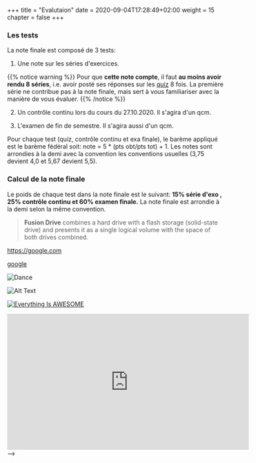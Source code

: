 +++
title = "Evalutaion"
date = 2020-09-04T17:28:49+02:00
weight = 15 
chapter = false
+++

### Les tests

La note finale est composé de 3 tests:

1) Une note sur les séries d'exercices. 

{{% notice warning %}}
Pour que **cette note compte**, il faut **au moins avoir rendu 8 séries**, i.e. avoir posté ses réponses sur les [quiz](https://moodle.unige.ch/course/view.php?id=8193) 8 fois.  La première série ne contribue pas à la note finale, mais sert à vous familiariser avec la manière de vous évaluer. 
{{% /notice %}}

2) Un contrôle continu lors du cours du 27.10.2020. Il s'agira d'un qcm. 


3) L'examen de fin de semestre. Il s'agira aussi d'un qcm.

Pour chaque test (quiz, contrôle continu et exa finale), le barème appliqué est le barème fédéral soit: note = 5 * (pts obt/pts tot) + 1. Les notes sont arrondies à la demi avec la convention les conventions usuelles (3,75 devient 4,0 et 5,67 devient 5,5).


### Calcul de la note finale

Le poids de chaque test dans la note finale est le suivant: **15% série d'exo , 25% contrôle continu et 60% examen finale.** La note finale est arrondie à la demi selon la même convention.


<!--
# Titre
## Sous-titre
Voir la première vidéo sur le truc ci-dessous
<!--
This is a comment
~~Strike through this text.~~
-->
> **Fusion Drive** combines a hard drive with a flash storage (solid-state drive) and presents it as a single logical volume with the space of both drives combined.
<!--
To make a link
-->
<https://google.com>
<!--
To make a link with a name
-->
[google](https://google.com)
<!--
to insert an image
![Minion](https://octodex.github.com/images/minion.png)
-->
<!--
<iframe width="560" height="315"
src="https://www.youtube.com/embed/MUQfKFzIOeU" 
frameborder="0" 
allow="accelerometer; autoplay; encrypted-media; gyroscope; picture-in-picture" 
allowfullscreen></iframe>
-->

<!--
to insert a gif, must save the gice into a folder in which the gif will appear.
-->
![Dance](/basics/dance.gif?classes=shadow)

![Alt Text](https://media.giphy.com/media/vFKqnCdLPNOKc/giphy.gif?width=500px)
<!--
to insert a youtube video
-->
[![Everything Is AWESOME](https://yt-embed.herokuapp.com/embed?v=imu9AooxLSg)](https://www.youtube.com/watch?v=imu9AooxLSg "Everything Is AWESOME")
<iframe width="560" height="315" src="https://www.youtube.com/embed/imu9AooxLSg" frameborder="0" allow="accelerometer; autoplay; encrypted-media; gyroscope; picture-in-picture" allowfullscreen></iframe>
-->